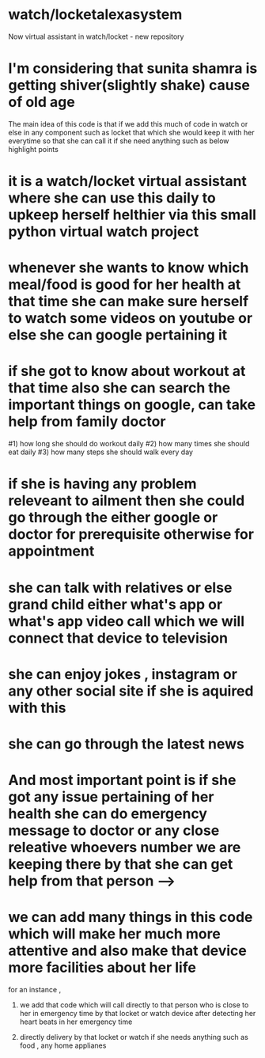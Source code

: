 # watch/locketalexasystem
Now virtual assistant in watch/locket - new repository

# I'm considering that sunita shamra is getting shiver(slightly shake) cause of old age

The main idea of this code is that if we add this much of code in watch or else in any component such as locket that which she would keep it with her everytime
so that she can call it if she need anything such as below highlight points


# it is a watch/locket virtual assistant where she can use this daily to upkeep herself helthier via this small python virtual watch project
# whenever she wants to know which meal/food is good for her health at that time she can make sure herself to watch some videos on youtube or else she can google pertaining it
# if she got to know about workout at that time also she can search the important things on google, can take help from family doctor
#1) how long she should do workout daily
#2) how many times she should eat daily
#3) how many steps she should walk every day
# if she is having any problem releveant to ailment then she could go through the either google or doctor for prerequisite otherwise for appointment
# she can talk with relatives or else grand child either what's app or what's app video call which we will connect that device to television
# she can enjoy jokes , instagram or any other social site if she is aquired with this
# she can go through the latest news
# And most important point is if she got any issue pertaining of her health she can do emergency message to doctor or any close releative whoevers number we are keeping there by that she can get help from that person -->


# we can add many things in this code which will make her much more attentive and also make that device more facilities about her life 

for an instance ,

1) we add that code which will call directly to that person who is close to her in emergency time by that locket or watch device after detecting her heart beats in her emergency time

2) directly delivery by that locket or watch if she needs anything such as food , any home applianes 
